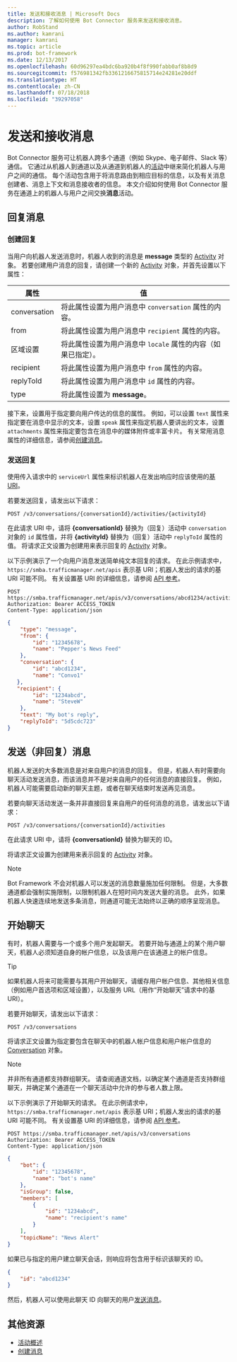 ```yaml
---
title: 发送和接收消息 | Microsoft Docs
description: 了解如何使用 Bot Connector 服务来发送和接收消息。
author: RobStand
ms.author: kamrani
manager: kamrani
ms.topic: article
ms.prod: bot-framework
ms.date: 12/13/2017
ms.openlocfilehash: 60d96297ea4bdc6ba920b4f8f990fabb0af8b8d9
ms.sourcegitcommit: f576981342fb3361216675815714e24281e20ddf
ms.translationtype: HT
ms.contentlocale: zh-CN
ms.lasthandoff: 07/18/2018
ms.locfileid: "39297058"
---
```

# <a name="send-and-receive-messages"></a>发送和接收消息

Bot Connector 服务可让机器人跨多个通道（例如 Skype、电子邮件、Slack 等）通信。 它通过从机器人到通道以及从通道到机器人的[活动](bot-framework-rest-connector-activities.md)中继来简化机器人与用户之间的通信。 每个活动包含用于将消息路由到相应目标的信息，以及有关消息创建者、消息上下文和消息接收者的信息。 本文介绍如何使用 Bot Connector 服务在通道上的机器人与用户之间交换**消息**活动。 

## <a id="create-reply"></a> 回复消息

### <a name="create-a-reply"></a>创建回复 

当用户向机器人发送消息时，机器人收到的消息是 **message** 类型的 [Activity][Activity] 对象。 若要创建用户消息的回复，请创建一个新的 [Activity][Activity] 对象，并首先设置以下属性：

| 属性 | 值 |
|----|----|
| conversation | 将此属性设置为用户消息中 `conversation` 属性的内容。 |
| from | 将此属性设置为用户消息中 `recipient` 属性的内容。 |
| 区域设置 | 将此属性设置为用户消息中 `locale` 属性的内容（如果已指定）。 |
| recipient | 将此属性设置为用户消息中 `from` 属性的内容。 |
| replyToId | 将此属性设置为用户消息中 `id` 属性的内容。 |
| type | 将此属性设置为 **message**。 |

接下来，设置用于指定要向用户传达的信息的属性。 例如，可以设置 `text` 属性来指定要在消息中显示的文本，设置 `speak` 属性来指定机器人要讲出的文本，设置 `attachments` 属性来指定要包含在消息中的媒体附件或丰富卡片。 有关常用消息属性的详细信息，请参阅[创建消息](bot-framework-rest-connector-create-messages.md)。

### <a name="send-the-reply"></a>发送回复

使用传入请求中的 `serviceUrl` 属性来标识机器人在发出响应时应该使用的[基 URI](bot-framework-rest-connector-api-reference.md#base-uri)。 

若要发送回复，请发出以下请求： 

```http
POST /v3/conversations/{conversationId}/activities/{activityId}
```

在此请求 URI 中，请将 **{conversationId}** 替换为（回复）活动中 `conversation` 对象的 `id` 属性值，并将 **{activityId}** 替换为（回复）活动中 `replyToId` 属性的值。 将请求正文设置为创建用来表示回复的 [Activity][Activity] 对象。

以下示例演示了一个向用户消息发送简单纯文本回复的请求。 在此示例请求中，`https://smba.trafficmanager.net/apis` 表示基 URI；机器人发出的请求的基 URI 可能不同。 有关设置基 URI 的详细信息，请参阅 [API 参考](bot-framework-rest-connector-api-reference.md#base-uri)。

```http
POST https://smba.trafficmanager.net/apis/v3/conversations/abcd1234/activities/5d5cdc723 
Authorization: Bearer ACCESS_TOKEN 
Content-Type: application/json 
```

```json
{
    "type": "message",
    "from": {
        "id": "12345678",
        "name": "Pepper's News Feed"
    },
    "conversation": {
        "id": "abcd1234",
        "name": "Convo1"
   },
   "recipient": {
        "id": "1234abcd",
        "name": "SteveW"
    },
    "text": "My bot's reply",
    "replyToId": "5d5cdc723"
}
```

## <a id="send-message"></a>发送（非回复）消息

机器人发送的大多数消息是对来自用户的消息的回复。 但是，机器人有时需要向聊天活动发送消息，而该消息并不是对来自用户的任何消息的直接回复。 例如，机器人可能需要启动新的聊天主题，或者在聊天结束时发送再见消息。 

若要向聊天活动发送一条并非直接回复来自用户的任何消息的消息，请发出以下请求： 

```http
POST /v3/conversations/{conversationId}/activities
```

在此请求 URI 中，请将 **{conversationId}** 替换为聊天的 ID。 
    
将请求正文设置为创建用来表示回复的 [Activity][Activity] 对象。

> [!NOTE]
> Bot Framework 不会对机器人可以发送的消息数量施加任何限制。 但是，大多数通道都会强制实施限制，以限制机器人在短时间内发送大量的消息。 此外，如果机器人快速连续地发送多条消息，则通道可能无法始终以正确的顺序呈现消息。

## <a name="start-a-conversation"></a>开始聊天

有时，机器人需要与一个或多个用户发起聊天。 若要开始与通道上的某个用户聊天，机器人必须知道自身的帐户信息，以及该用户在该通道上的帐户信息。 

> [!TIP]
> 如果机器人将来可能需要与其用户开始聊天，请缓存用户帐户信息、其他相关信息（例如用户首选项和区域设置），以及服务 URL（用作“开始聊天”请求中的基 URI）。 

若要开始聊天，请发出以下请求： 

```http
POST /v3/conversations
```

将请求正文设置为指定要包含在聊天中的机器人帐户信息和用户帐户信息的 [Conversation][Conversation] 对象。

> [!NOTE]
> 并非所有通道都支持群组聊天。 请查阅通道文档，以确定某个通道是否支持群组聊天，并确定某个通道在一个聊天活动中允许的参与者人数上限。

以下示例演示了开始聊天的请求。 在此示例请求中，`https://smba.trafficmanager.net/apis` 表示基 URI；机器人发出的请求的基 URI 可能不同。 有关设置基 URI 的详细信息，请参阅 [API 参考](bot-framework-rest-connector-api-reference.md#base-uri)。

```http
POST https://smba.trafficmanager.net/apis/v3/conversations 
Authorization: Bearer ACCESS_TOKEN
Content-Type: application/json
```

```json
{
    "bot": {
        "id": "12345678",
        "name": "bot's name"
    },
    "isGroup": false,
    "members": [
        {
            "id": "1234abcd",
            "name": "recipient's name"
        }
    ],
    "topicName": "News Alert"
}
```

如果已与指定的用户建立聊天会话，则响应将包含用于标识该聊天的 ID。 

```json
{
    "id": "abcd1234"
}
```

然后，机器人可以使用此聊天 ID 向聊天的用户[发送消息](#send-message)。

## <a name="additional-resources"></a>其他资源

- [活动概述](bot-framework-rest-connector-activities.md)
- [创建消息](bot-framework-rest-connector-create-messages.md)

[Activity]: bot-framework-rest-connector-api-reference.md#activity-object
[ConversationAccount]: bot-framework-rest-connector-api-reference.md#conversationaccount-object
[Conversation]: bot-framework-rest-connector-api-reference.md#conversation-object

